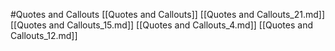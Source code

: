#Quotes and Callouts 
 [[Quotes and Callouts]]
[[Quotes and Callouts_21.md]]
[[Quotes and Callouts_15.md]]
[[Quotes and Callouts_4.md]]
[[Quotes and Callouts_12.md]]